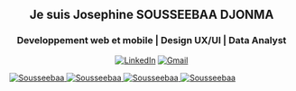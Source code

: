 <h2 align ="center"> Je suis Josephine SOUSSEEBAA DJONMA</h2>
<h3 align ="center">Developpement web et mobile |  Design UX/UI | Data Analyst </h3>
<p align="center">
  <a href="https://www.linkedin.com/in/jos%C3%A9phine-soussee-baa-b6713a316/" target="_blank"><img src="https://img.shields.io/badge/LinkedIn-%230077B5.svg?logo=linkedin&logoColor=white" alt="LinkedIn"></a>
   <a href="mail to ://josephinesousseebaa@gmail.com " target="_blank"><img src="https://img.shields.io/badge/Gmail-121330EE?logo=gmail&logoColor=white" alt="Gmail">
</p>

<img src="https://github-profile-trophy.vercel.app/?username=DJONMA-SJ&row=1&theme=darkhub&margin-w=15&no-bg=true" alt="Sousseebaa" />

<img src="https://github-readme-stats.vercel.app/api/top-langs?username=DJONMA-SJ&show_icons=true&locale=en&layout=compact&theme=cobalt" alt="Sousseebaa" />

<img src="https://github-readme-streak-stats.herokuapp.com?user=DJONMA-SJ&theme=radical&date_format=j%20M%5B%20Y%5D&sideLabels=DDB225" alt="Sousseebaa" />

<img src="https://github-readme-stats.vercel.app/api?username=DJONMA-SJ&show_icons=true&locale=en&theme=tokyonight" alt="Sousseebaa" />
